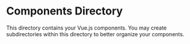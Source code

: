# Components Directory

This directory contains your Vue.js components. You may create subdirectories within this directory to better organize your components.
